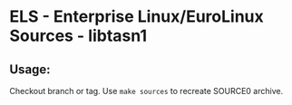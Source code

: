 # ELS - Enterprise Linux/EuroLinux Sources - libtasn1
 
## Usage:
  Checkout branch or tag. Use `make sources` to recreate  SOURCE0 archive.
